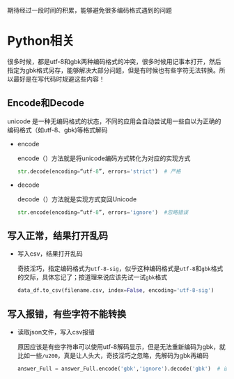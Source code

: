 期待经过一段时间的积累，能够避免很多编码格式遇到的问题

# Python相关

很多时候，都是utf-8和gbk两种编码格式的冲突，很多时候用记事本打开，然后指定为gbk格式另存，能够解决大部分问题，但是有时候也有些字符无法转换。所以最好是在写代码时规避这些内容！

## Encode和Decode

unicode 是一种无编码格式的状态，不同的应用会自动尝试用一些自以为正确的编码格式（如utf-8、gbk)等格式解码

- encode

  encode（）方法就是将unicode编码方式转化为对应的实现方式

  ```python
  str.decode(encoding=“utf-8”, errors='strict')  # 严格
  ```

- decode

  decode（）方法就是实现方式变回Unicode

  ```python
  str.encode(encoding=“utf-8”, errors='ignore')  #忽略错误
  ```

## 写入正常，结果打开乱码

- 写入csv，结果打开乱码

  奇技淫巧，指定编码格式为`utf-8-sig`，似乎这种编码格式是`utf-8`和`gbk`格式的交际，具体忘记了；按道理来说应该先试一试`gbk`格式

  ```python
  data_df.to_csv(filename.csv, index=False, encoding='utf-8-sig')
  ```

## 写入报错，有些字符不能转换

- 读取json文件，写入csv报错

  原因应该是有些字符串可以使用utf-8解码显示，但是无法重新编码为gbk，就比如一些`/u200`，真是让人头大，奇技淫巧之忽略，先解码为gbk再编码

  ```python
  answer_Full = answer_Full.encode('gbk','ignore').decode('gbk')  # 设置忽略错误
  ```

  